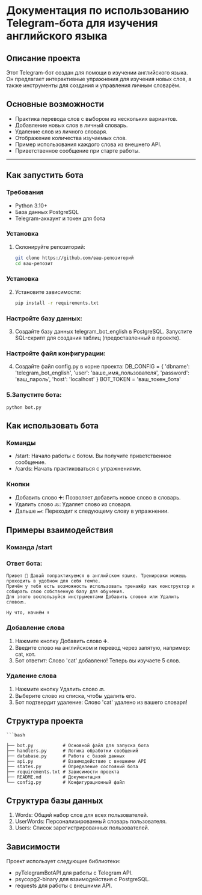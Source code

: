 # Документация по использованию Telegram-бота для изучения английского языка

## Описание проекта
Этот Telegram-бот создан для помощи в изучении английского языка. Он предлагает интерактивные упражнения для изучения новых слов, а также инструменты для создания и управления личным словарём.

## Основные возможности
- Практика перевода слов с выбором из нескольких вариантов.
- Добавление новых слов в личный словарь.
- Удаление слов из личного словаря.
- Отображение количества изучаемых слов.
- Пример использования каждого слова из внешнего API.
- Приветственное сообщение при старте работы.

---

## Как запустить бота

### Требования
- Python 3.10+
- База данных PostgreSQL
- Telegram-аккаунт и токен для бота

### Установка
1. Склонируйте репозиторий:
   ```bash
   git clone https://github.com/ваш-репозиторий
   cd ваш-репозит

### Установка
2. Установите зависимости:
   ```bash
   pip install -r requirements.txt
   
   
### Настройте базу данных:
    
 3.   Создайте базу данных telegram_bot_english в PostgreSQL.
      Запустите SQL-скрипт для создания таблиц (предоставленный в проекте).
    
### Настройте файл конфигурации: 
4.  Создайте файл config.py в корне проекта:
    DB_CONFIG = {
        'dbname': 'telegram_bot_english',
        'user': 'ваше_имя_пользователя',
        'password': 'ваш_пароль',
        'host': 'localhost'
        }
    BOT_TOKEN = 'ваш_токен_бота'

### 5.Запустите бота:
    python bot.py

## Как использовать бота
### Команды
- /start: Начало работы с ботом. Вы получите приветственное сообщение.
- /cards: Начать практиковаться с упражнениями.
### Кнопки
- Добавить слово ➕: Позволяет добавить новое слово в словарь.
- Удалить слово 🔙: Удаляет слово из словаря.
- Дальше ⏭: Переходит к следующему слову в упражнении.


## Примеры взаимодействия

### Команда /start

### Ответ бота:

    Привет 👋 Давай попрактикуемся в английском языке. Тренировки можешь проходить в удобном для себя темпе.
    Причём у тебя есть возможность использовать тренажёр как конструктор и собирать свою собственную базу для обучения.
    Для этого воспользуйся инструментами Добавить слово➕ или Удалить слово🔙.

    Ну что, начнём ⬇️

### Добавление слова
1. Нажмите кнопку Добавить слово ➕.
2. Введите слово на английском и перевод через запятую, например: cat, кот.
3. Бот ответит:
   Слово 'cat' добавлено! Теперь вы изучаете 5 слов.

### Удаление слова
1. Нажмите кнопку Удалить слово 🔙.
2. Выберите слово из списка, чтобы удалить его.
3. Бот подтвердит удаление:
   Слово 'cat' удалено из вашего словаря!


## Структура проекта
    ```bash

    ├── bot.py           # Основной файл для запуска бота
    ├── handlers.py      # Логика обработки сообщений
    ├── database.py      # Работа с базой данных
    ├── api.py           # Взаимодействие с внешними API
    ├── states.py        # Определение состояний бота
    ├── requirements.txt # Зависимости проекта
    ├── README.md        # Документация
    └── config.py        # Конфигурационный файл


## Структура базы данных
1. Words: Общий набор слов для всех пользователей.
2. UserWords: Персонализированный словарь пользователя.
3. Users: Список зарегистрированных пользователей.


## Зависимости
Проект использует следующие библиотеки:

* pyTelegramBotAPI для работы с Telegram API.
* psycopg2-binary для взаимодействия с PostgreSQL.
* requests для работы с внешними API.
